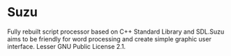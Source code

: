 # Suzu
Fully rebuilt script processor based on C++ Standard Library and SDL.Suzu aims to be friendly for word processing and create simple graphic user interface.
Lesser GNU Public License 2.1.
